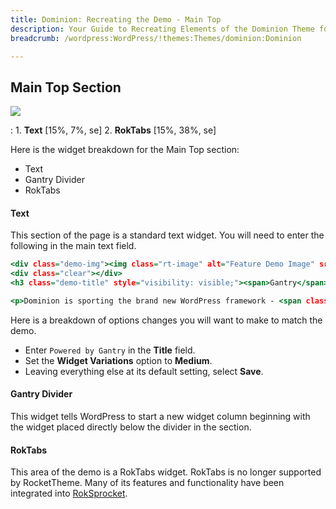 ```yaml
---
title: Dominion: Recreating the Demo - Main Top
description: Your Guide to Recreating Elements of the Dominion Theme for WordPress
breadcrumb: /wordpress:WordPress/!themes:Themes/dominion:Dominion

---
```


Main Top Section
-----

![][demo]

:   1. **Text** [15%, 7%, se]
    2. **RokTabs** [15%, 38%, se]

Here is the widget breakdown for the Main Top section:

* Text
* Gantry Divider
* RokTabs

#### Text

This section of the page is a standard text widget. You will need to enter the following in the main text field.

~~~ .html
<div class="demo-img"><img class="rt-image" alt="Feature Demo Image" src="http://demo.rockettheme.com/live/wordpress/dominion/wp-content/rockettheme/rt_dominion_wp/frontpage/fta-1.jpg"/></div>
<div class="clear"></div>
<h3 class="demo-title" style="visibility: visible;"><span>Gantry</span> has arrived!</h3>

<p>Dominion is sporting the brand new WordPress framework - <span class="demo-title">Gantry Framework</span>, bringing with it many new and powerful tools and features.</p>
~~~

Here is a breakdown of options changes you will want to make to match the demo.

* Enter `Powered by Gantry` in the **Title** field.
* Set the **Widget Variations** option to **Medium**.
* Leaving everything else at its default setting, select **Save**.

#### Gantry Divider

This widget tells WordPress to start a new widget column beginning with the widget placed directly below the divider in the section.

#### RokTabs

This area of the demo is a RokTabs widget. RokTabs is no longer supported by RocketTheme. Many of its features and functionality have been integrated into [RokSprocket][roksprocket].

[roksprocket]: ../../plugins/roksprocket/
[demo]: assets/demo_4.jpeg
